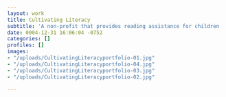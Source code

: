```yaml
---
layout: work
title: Cultivating Literacy
subtitle: 'A non-profit that provides reading assistance for children '
date: 0004-12-31 16:06:04 -0752
categories: []
profiles: []
images:
- "/uploads/CultivatingLiteracyportfolio-01.jpg"
- "/uploads/CultivatingLiteracyportfolio-04.jpg"
- "/uploads/CultivatingLiteracyportfolio-03.jpg"
- "/uploads/CultivatingLiteracyportfolio-02.jpg"

---
```

